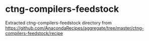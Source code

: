 # ctng-compilers-feedstock

Extracted ctng-compilers-feedstock directory from https://github.com/AnacondaRecipes/aggregate/tree/master/ctng-compilers-feedstock/recipe
